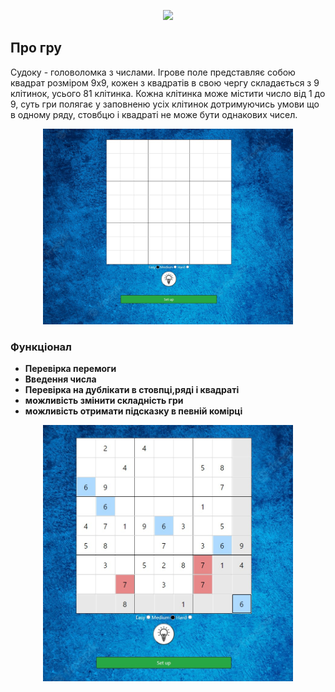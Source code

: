 <p align="center"><img src="https://store-images.s-microsoft.com/image/apps.20177.9007199266246402.7c18c93d-0b98-4bdb-8459-2bf2a69a1bbf.84b8a60e-d086-4293-a29b-f3ad993e5fab?mode=scale&q=90&h=1080&w=1920" width="400"></p>

## Про гру

Судоку - головоломка з числами. Ігрове поле представляє собою квадрат розміром 9х9, кожен з квадратів в свою чергу складається з 9 клітинок, усього 81 клітинка. Кожна клітинка може містити число від 1 до 9, суть гри полягає у заповненю усіх клітинок дотримуючись умови що в одному ряду, стовбцю і квадраті не може бути однакових чисел.

<p align="center"><img src="/start.jpg" width="400"></p>

### Функціонал

- **Перевірка перемоги**
- **Введення числа**
- **Перевірка на дублікати в стовпці,ряді і квадраті**
- **можливість змінити складність гри**
- **можливість отримати підсказку в певній комірці**

<p align="center"><img src="/gameplay.jpg" width="400"></p>